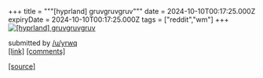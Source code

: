 +++
title = """[hyprland] gruvgruvgruv"""
date = 2024-10-10T00:17:25.000Z
expiryDate = 2024-10-10T00:17:25.000Z
tags = ["reddit","wm"]
+++
[![[hyprland] gruvgruvgruv](https://b.thumbs.redditmedia.com/EkaisT1mjiNRWx9GPKdpDoQTZUBdkWv-AZwQclXDICY.jpg "[hyprland] gruvgruvgruv")](https://www.reddit.com/r/unixporn/comments/1g06alo/hyprland_gruvgruvgruv/)

submitted by [/u/yrwq](https://www.reddit.com/user/yrwq)  
[\[link\]](https://www.reddit.com/gallery/1g06alo) [\[comments\]](https://www.reddit.com/r/unixporn/comments/1g06alo/hyprland_gruvgruvgruv/)

[[source]](https://www.reddit.com/r/unixporn/comments/1g06alo/hyprland_gruvgruvgruv/)
